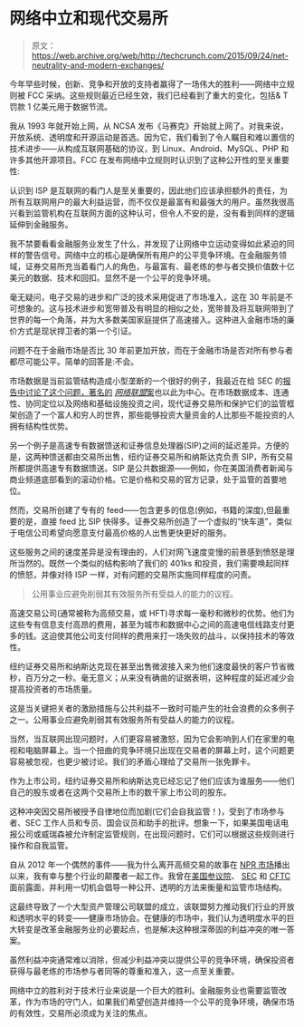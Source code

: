 # 网络中立和现代交易所 

> 原文：<https://web.archive.org/web/http://techcrunch.com/2015/09/24/net-neutrality-and-modern-exchanges/>

今年早些时候，创新、竞争和开放的支持者赢得了一场伟大的胜利——网络中立规则被 FCC 采纳。这些规则最近已经生效，我们已经看到了重大的变化，包括& T 罚款 1 亿美元用于数据节流。

我从 1993 年就开始上网，从 NCSA 发布《马赛克》开始就上网了。对我来说，开放系统、透明度和开源运动是首选。因为它，我们看到了令人瞩目和难以置信的技术进步——从构成互联网基础的协议，到 Linux、Android、MySQL、PHP 和许多其他开源项目。FCC 在发布网络中立规则时认识到了这种公开性的至关重要性:

认识到 ISP 是互联网的看门人是至关重要的，因此他们应该承担额外的责任，为所有互联网用户的最大利益运营，而不仅仅是最富有和最强大的用户。虽然我很高兴看到监管机构在互联网方面的这种认可，但令人不安的是，没有看到同样的逻辑延伸到金融服务。

我不禁要看看金融服务业发生了什么，并发现了让网络中立运动变得如此紧迫的同样的警告信号。网络中立的核心是确保所有用户的公平竞争环境。在金融服务领域，证券交易所充当着看门人的角色，与最富有、最老练的参与者交换价值数十亿美元的数据、技术和回扣。显然不是一个公平的竞争环境。

毫无疑问，电子交易的进步和广泛的技术采用促进了市场准入，这在 30 年前是不可想象的。这与技术进步和宽带普及有明显的相似之处，宽带普及将互联网带到了世界的每一个角落，并为大多数美国家庭提供了高速接入。这种进入金融市场的廉价方式是现状捍卫者的第一个引证。

问题不在于金融市场是否比 30 年前更加开放，而在于金融市场是否对所有参与者都尽可能公平。简单的回答是:不会。

市场数据是当前监管结构造成小型垄断的一个很好的例子，我最近在给 SEC 的[报告中讨论了这个问题，著名的](https://web.archive.org/web/20230130235555/https://www.sec.gov/comments/265-29/26529-15.pdf) [*网络联盟*案](https://web.archive.org/web/20230130235555/http://www.sifma.org/issues/legal,-compliance-and-administration/market-data/overview/)也以此为中心。在市场数据成本、连通性、协同定位以及网络和基础设施投资之间，现代证券交易所和保护它们的监管框架创造了一个富人和穷人的世界，那些能够投资大量资金的人比那些不能投资的人拥有结构性优势。

另一个例子是高速专有数据馈送和证券信息处理器(SIP)之间的延迟差异。方便的是，这两种馈送都由交易所出售，纽约证券交易所和纳斯达克负责 SIP，所有交易所都提供高速专有数据馈送。SIP 是公共数据源——例如，你在美国消费者新闻与商业频道底部看到的滚动价格。它是价格和交易的官方记录，处于监管的首要地位。

然而，交易所创建了专有的 feed——包含更多的信息(例如，书籍的深度),但最重要的是，直接 feed 比 SIP 快得多。证券交易所创造了一个虚拟的“快车道”，类似于电信公司希望向愿意支付最高价格的人出售更快更好的服务。

这些服务之间的速度差异是没有理由的，人们对网飞速度变慢的前景感到愤怒是理所当然的。既然一个类似的结构影响了我们的 401ks 和投资，我们需要唤起同样的愤怒，并像对待 ISP 一样，对有问题的交易所实施同样程度的问责。

> 公用事业应避免削弱其有效服务所有受益人的能力的议程。

高速交易公司(通常被称为高频交易，或 HFT)寻求每一毫秒和微秒的优势。他们为这些专有信息支付高昂的费用，甚至为城市和数据中心之间的高速电信线路支付更多的钱。这迫使其他公司支付同样的费用来打一场失败的战斗，以保持技术的等效性。

纽约证券交易所和纳斯达克现在甚至出售微波接入来为他们速度最快的客户节省微秒，百万分之一秒。毫无意义；从来没有确凿的证据表明，这种程度的延迟减少会提高投资者的市场质量。

这是当关键把关者的激励措施与公共利益不一致时可能产生的社会浪费的众多例子之一。公用事业应避免削弱其有效服务所有受益人的能力的议程。

当然，当互联网出现问题时，人们更容易被激怒，因为它会影响到人们在家里的电视和电脑屏幕上。当一个扭曲的竞争环境只出现在交易者的屏幕上时，这个问题更容易被忽视，也更少被讨论。我们的矛盾心理给了交易所一张免罪卡。

作为上市公司，纽约证券交易所和纳斯达克已经忘记了他们应该为谁服务——他们自己的股东或者在这两个交易所上市的数千家上市公司的股东。

这种冲突因交易所被授予自律地位而加剧(它们会自我监管！)，受到了市场参与者、SEC 工作人员和专员、国会议员和助手的批评。想象一下，如果美国电话电报公司或威瑞森被允许制定监管规则，在出现问题时，它们可以根据这些规则进行操作和自我监管。

自从 2012 年一个偶然的事件——我为什么离开高频交易的故事在 [NPR 市场](https://web.archive.org/web/20230130235555/http://www.marketplace.org/topics/business/commentary/high-frequency-trading-bad-markets-and-soul)播出以来，我有幸与整个行业的颠覆者一起工作。我曾在[美国参议院](https://web.archive.org/web/20230130235555/http://www.banking.senate.gov/public/index.cfm?FuseAction=Files.View&FileStore_id=56ef1df0-6c9a-4c53-99e8-2ad7a614afe2)、 [SEC](https://web.archive.org/web/20230130235555/http://www.sec.gov/comments/4-652/4652-32.pdf) 和 [CFTC](https://web.archive.org/web/20230130235555/http://kortrading.com/wp-content/uploads/2014/02/KOR-Group-CFTC-TAC-Surveillance.pdf) 面前露面，并利用一切机会倡导一种公开、透明的方法来衡量和监管市场结构。

这最终导致了一个大型资产管理公司联盟的成立，该联盟努力推动我们行业的开放和透明水平的转变——健康市场协会。在健康的市场中，我们认为透明度水平的巨大转变是改革金融服务业的必要起点，也是解决这种根深蒂固的利益冲突的唯一答案。

虽然利益冲突通常难以消除，但减少利益冲突以提供公平的竞争环境，确保投资者获得与最老练的市场参与者同等的尊重和准入，这一点至关重要。

网络中立的胜利对于技术行业来说是一个巨大的胜利。金融服务业也需要监管改革，作为市场的守门人，如果我们希望创造并维持一个公平的竞争环境，确保市场的有效性，交易所必须成为关注的焦点。